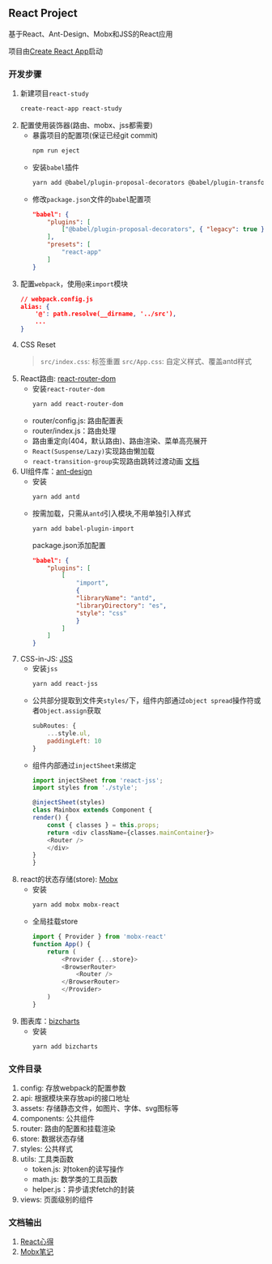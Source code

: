 ## React Project

基于React、Ant-Design、Mobx和JSS的React应用

项目由[Create React App](https://github.com/facebook/create-react-app)启动

### 开发步骤
1. 新建项目`react-study`
    ```bash
    create-react-app react-study
    ```
2. 配置使用装饰器(路由、mobx、jss都需要)
    * 暴露项目的配置项(保证已经git commit)
        ```bash
        npm run eject
        ```
    * 安装`babel`插件
        ```bash
        yarn add @babel/plugin-proposal-decorators @babel/plugin-transform-react-jsx @babel/plugin-transform-react-jsx-self @babel/plugin-transform-react-jsx-source --dev
        ```
    * 修改`package.json`文件的`babel`配置项
        ```json
        "babel": {
            "plugins": [
                ["@babel/plugin-proposal-decorators", { "legacy": true }]
            ],
            "presets": [
                "react-app"
            ]
        }
        ```
3. 配置`webpack`，使用`@`来`import`模块
    ```json
    // webpack.config.js
    alias: {
        '@': path.resolve(__dirname, '../src'),
        ...
    }
    ```
4. CSS Reset
    > `src/index.css`: 标签重置
    > `src/App.css`: 自定义样式、覆盖antd样式
5. React路由: [react-router-dom](https://react-router.docschina.org/)
    * 安装`react-router-dom`
        ```bash
        yarn add react-router-dom
        ```
    * router/config.js: 路由配置表
    * router/index.js：路由处理
    * 路由重定向(404，默认路由)、路由渲染、菜单高亮展开
    * `React(Suspense/Lazy)`实现路由懒加载
    * `react-transition-group`实现路由跳转过渡动画 [文档](https://reactcommunity.org/react-transition-group/)
6. UI组件库：[ant-design](https://ant.design/index-cn)
    * 安装
        ```bash
        yarn add antd
        ```
    * 按需加载，只需从`antd`引入模块,不用单独引入样式
        ```bash
        yarn add babel-plugin-import
        ```
        package.json添加配置
        ```json
        "babel": {
            "plugins": [
                [
                    "import",
                    {
                    "libraryName": "antd",
                    "libraryDirectory": "es",
                    "style": "css"
                    }
                ]
            ]
        }
        ```
7. CSS-in-JS: [JSS](https://github.com/cssinjs/react-jss)
    * 安装`jss`
        ```bash
        yarn add react-jss
        ```
    * 公共部分提取到文件夹`styles/`下，组件内部通过`object spread`操作符或者`Object.assign`获取
        ```javascript
        subRoutes: {
            ...style.ul,
            paddingLeft: 10
        }
        ```
    * 组件内部通过`injectSheet`来绑定
        ```javascript
        import injectSheet from 'react-jss';
        import styles from './style';

        @injectSheet(styles)
        class Mainbox extends Component {
        render() {
            const { classes } = this.props;
            return <div className={classes.mainContainer}>
            <Router />
            </div>
        }
        }
        ```
8. react的状态存储(store): [Mobx](https://cn.mobx.js.org/)
    * 安装
        ```bash
        yarn add mobx mobx-react
        ```
    * 全局挂载store
        ```javascript
        import { Provider } from 'mobx-react'
        function App() {
            return (
                <Provider {...store}>
                <BrowserRouter>
                    <Router />
                </BrowserRouter>
                </Provider>
            )
        }
        ```
9. 图表库：[bizcharts](https://bizcharts.net/)
    * 安装
        ```bash
        yarn add bizcharts
        ```

### 文件目录
1. config: 存放webpack的配置参数
2. api: 根据模块来存放api的接口地址
3. assets: 存储静态文件，如图片、字体、svg图标等
4. components: 公共组件
5. router: 路由的配置和挂载渲染
6. store: 数据状态存储
7. styles: 公共样式
8. utils: 工具类函数
    * token.js: 对token的读写操作
    * math.js: 数学类的工具函数
    * helper.js：异步请求fetch的封装
9. views: 页面级别的组件

### 文档输出
1. [React心得](https://github.com/KayanChan/react-study/blob/master/REACT.MD)
2. [Mobx笔记](https://github.com/KayanChan/react-study/blob/master/MOBX.MD)